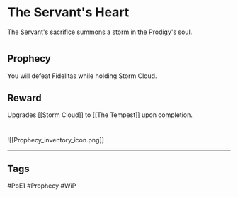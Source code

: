 # The Servant's Heart
The Servant's sacrifice summons a storm in the Prodigy's soul.
#
## Prophecy
You will defeat Fidelitas while holding Storm Cloud.
## Reward
Upgrades [[Storm Cloud]] to [[The Tempest]] upon completion. 

#
![[Prophecy_inventory_icon.png]]

---
## Tags
#PoE1 
#Prophecy
#WiP 